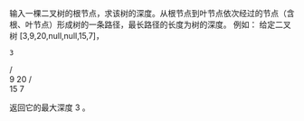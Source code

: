 
输入一棵二叉树的根节点，求该树的深度。从根节点到叶节点依次经过的节点（含根、叶节点）形成树的一条路径，最长路径的长度为树的深度。
例如：
给定二叉树 [3,9,20,null,null,15,7]，
    
    3
   / \
  9  20
    /  \
   15   7
   
返回它的最大深度 3 。


```java


```

